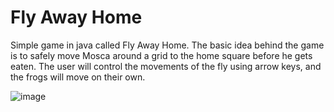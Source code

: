 # Fly Away Home

Simple game in java called Fly Away Home. The basic idea behind the game is to safely move Mosca around a grid to the home square before he gets eaten. The user will control the movements of the fly using arrow keys, and the frogs will move on their own. 

![image](https://user-images.githubusercontent.com/54610255/84449491-95783900-ac1b-11ea-8b86-5cf4ebf7d0de.png)
